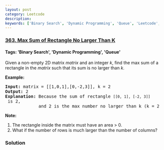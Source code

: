```yaml
---
layout: post
category: Leetcode
description: 
keywords: ['Binary Search', 'Dynamic Programming', 'Queue', 'Leetcode', 'Hard']
---
```

### [363. Max Sum of Rectangle No Larger Than K](https://leetcode.com/problems/max-sum-of-rectangle-no-larger-than-k)

#### Tags: 'Binary Search', 'Dynamic Programming', 'Queue'

<div class="content__u3I1 question-content__JfgR"><div><p>Given a non-empty 2D matrix <i>matrix</i> and an integer <i>k</i>, find the max sum of a rectangle in the <i>matrix</i> such that its sum is no larger than <i>k</i>.</p>
<p><strong>Example:</strong></p>
<pre><strong>Input: </strong>matrix = <span id="example-input-1-1">[[1,0,1],[0,-2,3]]</span>, k = <span id="example-input-1-2">2</span>
<strong>Output: </strong><span id="example-output-1">2 
<strong>Explanation:</strong></span> Because the sum of rectangle <code>[[0, 1], [-2, 3]]</code> is 2,
             and 2 is the max number no larger than k (k = 2).</pre>
<p><b>Note:</b></p>
<ol>
<li>The rectangle inside the matrix must have an area &gt; 0.</li>
<li>What if the number of rows is much larger than the number of columns?</li>
</ol></div></div>

### Solution
